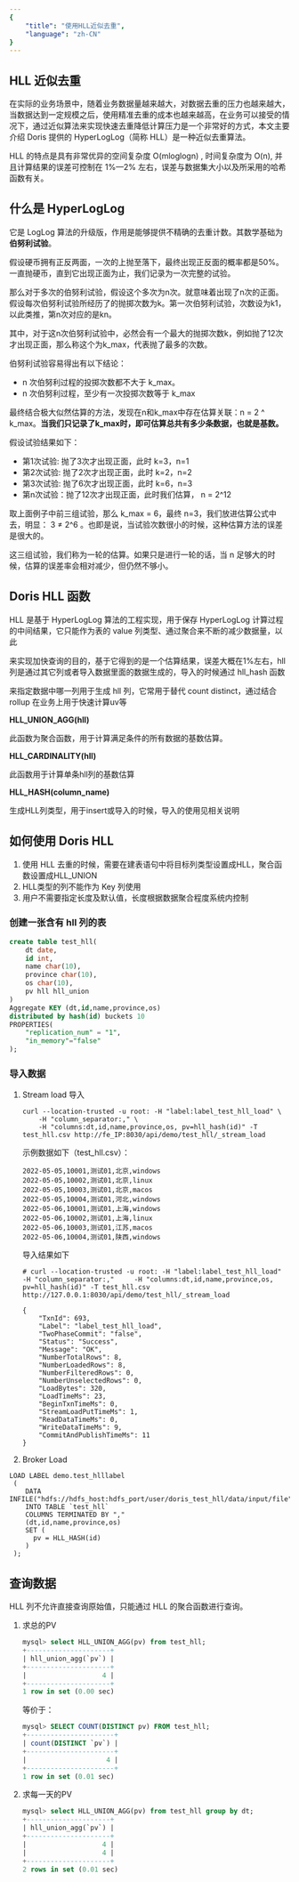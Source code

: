 ```yaml
---
{
    "title": "使用HLL近似去重",
    "language": "zh-CN"
}
---
```


<!-- 
Licensed to the Apache Software Foundation (ASF) under one
or more contributor license agreements.  See the NOTICE file
distributed with this work for additional information
regarding copyright ownership.  The ASF licenses this file
to you under the Apache License, Version 2.0 (the
"License"); you may not use this file except in compliance
with the License.  You may obtain a copy of the License at

  http://www.apache.org/licenses/LICENSE-2.0

Unless required by applicable law or agreed to in writing,
software distributed under the License is distributed on an
"AS IS" BASIS, WITHOUT WARRANTIES OR CONDITIONS OF ANY
KIND, either express or implied.  See the License for the
specific language governing permissions and limitations
under the License.
-->

## HLL 近似去重

在实际的业务场景中，随着业务数据量越来越大，对数据去重的压力也越来越大，当数据达到一定规模之后，使用精准去重的成本也越来越高，在业务可以接受的情况下，通过近似算法来实现快速去重降低计算压力是一个非常好的方式，本文主要介绍 Doris 提供的 HyperLogLog（简称 HLL）是一种近似去重算法。

HLL 的特点是具有非常优异的空间复杂度 O(mloglogn) , 时间复杂度为 O(n),  并且计算结果的误差可控制在 1%—2% 左右，误差与数据集大小以及所采用的哈希函数有关。

## 什么是 HyperLogLog

它是 LogLog 算法的升级版，作用是能够提供不精确的去重计数。其数学基础为**伯努利试验**。

假设硬币拥有正反两面，一次的上抛至落下，最终出现正反面的概率都是50%。一直抛硬币，直到它出现正面为止，我们记录为一次完整的试验。

那么对于多次的伯努利试验，假设这个多次为n次。就意味着出现了n次的正面。假设每次伯努利试验所经历了的抛掷次数为k。第一次伯努利试验，次数设为k1，以此类推，第n次对应的是kn。

其中，对于这n次伯努利试验中，必然会有一个最大的抛掷次数k，例如抛了12次才出现正面，那么称这个为k_max，代表抛了最多的次数。

伯努利试验容易得出有以下结论：

- n 次伯努利过程的投掷次数都不大于 k_max。
- n 次伯努利过程，至少有一次投掷次数等于 k_max

最终结合极大似然估算的方法，发现在n和k_max中存在估算关联：n = 2 ^ k_max。**当我们只记录了k_max时，即可估算总共有多少条数据，也就是基数。**

假设试验结果如下：

- 第1次试验: 抛了3次才出现正面，此时 k=3，n=1
- 第2次试验: 抛了2次才出现正面，此时 k=2，n=2
- 第3次试验: 抛了6次才出现正面，此时 k=6，n=3
- 第n次试验：抛了12次才出现正面，此时我们估算， n = 2^12

取上面例子中前三组试验，那么 k_max = 6，最终 n=3，我们放进估算公式中去，明显： 3 ≠ 2^6 。也即是说，当试验次数很小的时候，这种估算方法的误差是很大的。

这三组试验，我们称为一轮的估算。如果只是进行一轮的话，当 n 足够大的时候，估算的误差率会相对减少，但仍然不够小。

## Doris HLL 函数

HLL 是基于 HyperLogLog 算法的工程实现，用于保存 HyperLogLog 计算过程的中间结果，它只能作为表的 value 列类型、通过聚合来不断的减少数据量，以此

来实现加快查询的目的，基于它得到的是一个估算结果，误差大概在1%左右，hll 列是通过其它列或者导入数据里面的数据生成的，导入的时候通过 hll_hash 函数

来指定数据中哪一列用于生成 hll 列，它常用于替代 count distinct，通过结合 rollup 在业务上用于快速计算uv等

**HLL_UNION_AGG(hll)**

此函数为聚合函数，用于计算满足条件的所有数据的基数估算。

**HLL_CARDINALITY(hll)**

此函数用于计算单条hll列的基数估算

**HLL_HASH(column_name)**

生成HLL列类型，用于insert或导入的时候，导入的使用见相关说明

## 如何使用 Doris HLL

1. 使用 HLL 去重的时候，需要在建表语句中将目标列类型设置成HLL，聚合函数设置成HLL_UNION
2. HLL类型的列不能作为 Key 列使用
3. 用户不需要指定长度及默认值，长度根据数据聚合程度系统内控制

### 创建一张含有 hll 列的表

```sql
create table test_hll(
	dt date,
	id int,
	name char(10),
	province char(10),
	os char(10),
	pv hll hll_union
)
Aggregate KEY (dt,id,name,province,os)
distributed by hash(id) buckets 10
PROPERTIES(
	"replication_num" = "1",
	"in_memory"="false"
);
```

### 导入数据

1. Stream load 导入

   ```
   curl --location-trusted -u root: -H "label:label_test_hll_load" \
       -H "column_separator:," \
       -H "columns:dt,id,name,province,os, pv=hll_hash(id)" -T test_hll.csv http://fe_IP:8030/api/demo/test_hll/_stream_load
   ```

   示例数据如下（test_hll.csv）：

   ```
   2022-05-05,10001,测试01,北京,windows
   2022-05-05,10002,测试01,北京,linux
   2022-05-05,10003,测试01,北京,macos
   2022-05-05,10004,测试01,河北,windows
   2022-05-06,10001,测试01,上海,windows
   2022-05-06,10002,测试01,上海,linux
   2022-05-06,10003,测试01,江苏,macos
   2022-05-06,10004,测试01,陕西,windows
   ```

   导入结果如下

   ```
   # curl --location-trusted -u root: -H "label:label_test_hll_load"     -H "column_separator:,"     -H "columns:dt,id,name,province,os, pv=hll_hash(id)" -T test_hll.csv http://127.0.0.1:8030/api/demo/test_hll/_stream_load
   
   {
       "TxnId": 693,
       "Label": "label_test_hll_load",
       "TwoPhaseCommit": "false",
       "Status": "Success",
       "Message": "OK",
       "NumberTotalRows": 8,
       "NumberLoadedRows": 8,
       "NumberFilteredRows": 0,
       "NumberUnselectedRows": 0,
       "LoadBytes": 320,
       "LoadTimeMs": 23,
       "BeginTxnTimeMs": 0,
       "StreamLoadPutTimeMs": 1,
       "ReadDataTimeMs": 0,
       "WriteDataTimeMs": 9,
       "CommitAndPublishTimeMs": 11
   }
   ```

2. Broker Load

```
LOAD LABEL demo.test_hlllabel
 (
    DATA INFILE("hdfs://hdfs_host:hdfs_port/user/doris_test_hll/data/input/file")
    INTO TABLE `test_hll`
    COLUMNS TERMINATED BY ","
    (dt,id,name,province,os)
    SET (
      pv = HLL_HASH(id)
    )
 );
```

## 查询数据

HLL 列不允许直接查询原始值，只能通过 HLL 的聚合函数进行查询。

1. 求总的PV

   ```sql
   mysql> select HLL_UNION_AGG(pv) from test_hll;
   +---------------------+
   | hll_union_agg(`pv`) |
   +---------------------+
   |                   4 |
   +---------------------+
   1 row in set (0.00 sec)
   ```

   等价于：

   ```sql
   mysql> SELECT COUNT(DISTINCT pv) FROM test_hll;
   +----------------------+
   | count(DISTINCT `pv`) |
   +----------------------+
   |                    4 |
   +----------------------+
   1 row in set (0.01 sec)
   ```

2. 求每一天的PV

   ```sql
   mysql> select HLL_UNION_AGG(pv) from test_hll group by dt;
   +---------------------+
   | hll_union_agg(`pv`) |
   +---------------------+
   |                   4 |
   |                   4 |
   +---------------------+
   2 rows in set (0.01 sec)
   ```